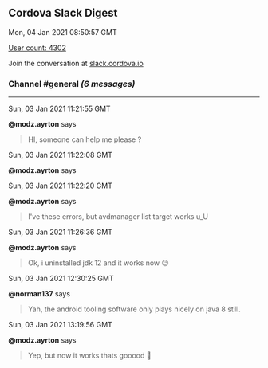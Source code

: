 ## Cordova Slack Digest
Mon, 04 Jan 2021 08:50:57 GMT

[User count: 4302](https://cordova.slack.com/)


Join the conversation at [slack.cordova.io](http://slack.cordova.io/)

### __Channel #general__ _(6 messages)_
---

Sun, 03 Jan 2021 11:21:55 GMT

__@modz.ayrton__ says 
> HI, someone can help me please ?
> 

Sun, 03 Jan 2021 11:22:08 GMT

__@modz.ayrton__ says 
> 
> 

Sun, 03 Jan 2021 11:22:20 GMT

__@modz.ayrton__ says 
> I've these errors, but avdmanager list target works u_U
> 

Sun, 03 Jan 2021 11:26:36 GMT

__@modz.ayrton__ says 
> Ok, i uninstalled jdk 12 and it works now 😉
> 

Sun, 03 Jan 2021 12:30:25 GMT

__@norman137__ says 
> Yah, the android tooling software only plays nicely on java 8 still.
> 

Sun, 03 Jan 2021 13:19:56 GMT

__@modz.ayrton__ says 
> Yep, but now it works thats gooood 🙂
> 
